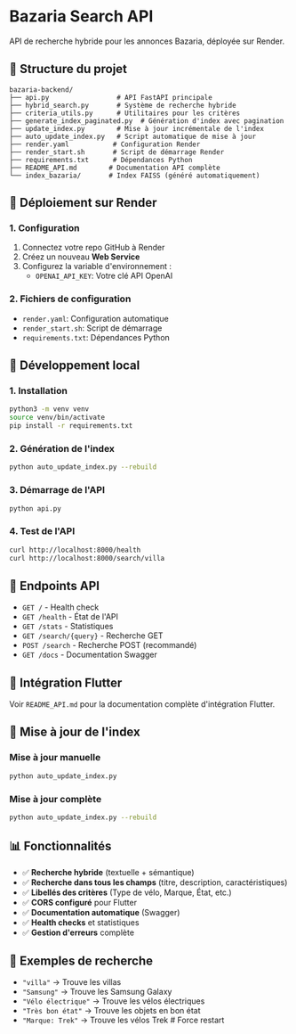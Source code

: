 # Bazaria Search API

API de recherche hybride pour les annonces Bazaria, déployée sur Render.

## 📁 Structure du projet

```
bazaria-backend/
├── api.py                 # API FastAPI principale
├── hybrid_search.py       # Système de recherche hybride
├── criteria_utils.py      # Utilitaires pour les critères
├── generate_index_paginated.py  # Génération d'index avec pagination
├── update_index.py        # Mise à jour incrémentale de l'index
├── auto_update_index.py   # Script automatique de mise à jour
├── render.yaml           # Configuration Render
├── render_start.sh       # Script de démarrage Render
├── requirements.txt      # Dépendances Python
├── README_API.md        # Documentation API complète
└── index_bazaria/       # Index FAISS (généré automatiquement)
```

## 🚀 Déploiement sur Render

### 1. Configuration
1. Connectez votre repo GitHub à Render
2. Créez un nouveau **Web Service**
3. Configurez la variable d'environnement :
   - `OPENAI_API_KEY`: Votre clé API OpenAI

### 2. Fichiers de configuration
- `render.yaml`: Configuration automatique
- `render_start.sh`: Script de démarrage
- `requirements.txt`: Dépendances Python

## 🔧 Développement local

### 1. Installation
```bash
python3 -m venv venv
source venv/bin/activate
pip install -r requirements.txt
```

### 2. Génération de l'index
```bash
python auto_update_index.py --rebuild
```

### 3. Démarrage de l'API
```bash
python api.py
```

### 4. Test de l'API
```bash
curl http://localhost:8000/health
curl http://localhost:8000/search/villa
```

## 📡 Endpoints API

- `GET /` - Health check
- `GET /health` - État de l'API
- `GET /stats` - Statistiques
- `GET /search/{query}` - Recherche GET
- `POST /search` - Recherche POST (recommandé)
- `GET /docs` - Documentation Swagger

## 📱 Intégration Flutter

Voir `README_API.md` pour la documentation complète d'intégration Flutter.

## 🔄 Mise à jour de l'index

### Mise à jour manuelle
```bash
python auto_update_index.py
```

### Mise à jour complète
```bash
python auto_update_index.py --rebuild
```

## 📊 Fonctionnalités

- ✅ **Recherche hybride** (textuelle + sémantique)
- ✅ **Recherche dans tous les champs** (titre, description, caractéristiques)
- ✅ **Libellés des critères** (Type de vélo, Marque, État, etc.)
- ✅ **CORS configuré** pour Flutter
- ✅ **Documentation automatique** (Swagger)
- ✅ **Health checks** et statistiques
- ✅ **Gestion d'erreurs** complète

## 🚀 Exemples de recherche

- `"villa"` → Trouve les villas
- `"Samsung"` → Trouve les Samsung Galaxy
- `"Vélo électrique"` → Trouve les vélos électriques
- `"Très bon état"` → Trouve les objets en bon état
- `"Marque: Trek"` → Trouve les vélos Trek # Force restart
